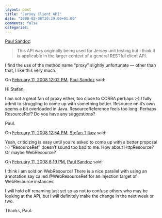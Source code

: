 ```yaml
---
layout: post
title: "Jersey Client API"
date: "2008-02-08T20:39:00+01:00"
comments: false
categories: 
---
```


<p><a href="http://blogs.sun.com/sandoz/entry/jersey_client_api">Paul Sandoz</a>:</p>

<blockquote>
<p>This API was originally being used for Jersey unit testing but i think it is applicable in the larger context of a general RESTful client API.</p>
</blockquote>

<p>I find the use of the method name &#8220;proxy&#8221; slightly unfortunate &#8212; other than that, I like this very much.</p>

<section class="comments">



<div class="comment" id="comment-1611">
On <a href="#comment-1611" title="Permalink to this comment">February 11, 2008 12:02 PM</a>, <a href="http://blogs.sun.com/sandoz" title="http://blogs.sun.com/sandoz" rel="nofollow">Paul Sandoz</a>
said:
<p>Hi Stefan,</p>

<p>I am not a great fan of proxy either, too close to CORBA perhaps :-) I fully admit to struggling to come up with something better. Resource on it&#8217;s own seems a bit overloaded in Java. ResourceReference feels too long. Perhaps ResourceRef? Do you have any suggestions?</p>

<p>Paul.</p>


<div class="comment" id="comment-1612">
On <a href="#comment-1612" title="Permalink to this comment">February 11, 2008 12:54 PM</a>, <a href="/en/staff/st/">Stefan Tilkov</a>
said:
<p>Yeah, criticizing is easy until you&#8217;re asked to come up with a better proposal :-) &#8220;ResourceRef&#8221; doesn&#8217;t sound too bad to me. How about HttpResource? Or maybe WebResource?</p>


<div class="comment" id="comment-1613">
On <a href="#comment-1613" title="Permalink to this comment">February 11, 2008  6:19 PM</a>, <a href="http://blogs.sun.com/sandoz" title="http://blogs.sun.com/sandoz" rel="nofollow">Paul Sandoz</a>
said:
<p>I think i am sold on WebResource! There is a nice parallel with using an annotation say called @WebResourceRef for an injection target of WebResource instances.</p>

<p>I will hold off renaming just yet so as not to confuse others who may be looking at the API, but i will definitely make the change in the next week or two.</p>

<p>Thanks,
Paul.</p>


</section>

